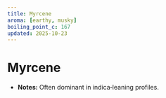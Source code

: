 ```yaml
---
title: Myrcene
aroma: [earthy, musky]
boiling_point_c: 167
updated: 2025-10-23
---
```

# Myrcene
- **Notes:** Often dominant in indica‑leaning profiles.
